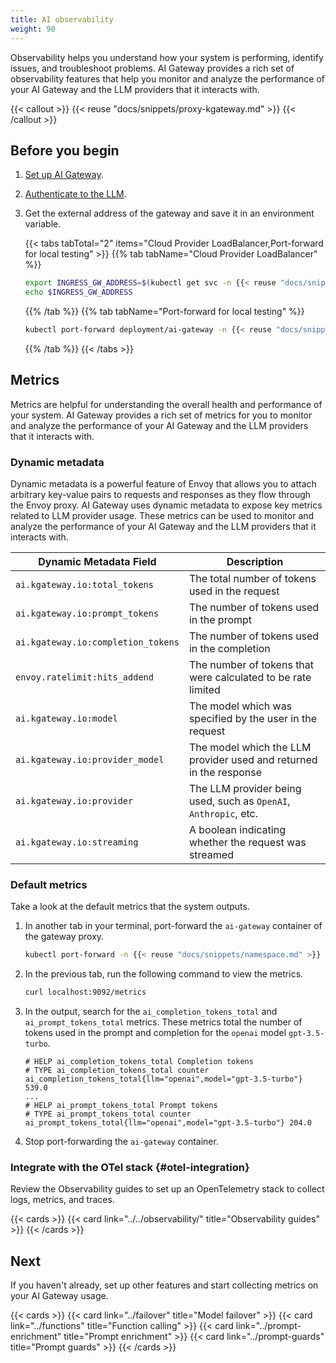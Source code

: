 ```yaml
---
title: AI observability
weight: 90
---
```


Observability helps you understand how your system is performing, identify issues, and troubleshoot problems. AI Gateway provides a rich set of observability features that help you monitor and analyze the performance of your AI Gateway and the LLM providers that it interacts with. 

{{< callout >}}
{{< reuse "docs/snippets/proxy-kgateway.md" >}}
{{< /callout >}}

## Before you begin

1. [Set up AI Gateway](../setup/).

2. [Authenticate to the LLM](../auth/).

3. Get the external address of the gateway and save it in an environment variable.
   
   {{< tabs tabTotal="2" items="Cloud Provider LoadBalancer,Port-forward for local testing" >}}
   {{% tab tabName="Cloud Provider LoadBalancer" %}}
   ```sh
   export INGRESS_GW_ADDRESS=$(kubectl get svc -n {{< reuse "docs/snippets/namespace.md" >}} ai-gateway -o jsonpath="{.status.loadBalancer.ingress[0]['hostname','ip']}")
   echo $INGRESS_GW_ADDRESS  
   ```
   {{% /tab %}}
   {{% tab tabName="Port-forward for local testing" %}}
   ```sh
   kubectl port-forward deployment/ai-gateway -n {{< reuse "docs/snippets/namespace.md" >}} 8080:8080
   ```
   {{% /tab %}}
   {{< /tabs >}}

## Metrics

Metrics are helpful for understanding the overall health and performance of your system. AI Gateway provides a rich set of metrics for you to monitor and analyze the performance of your AI Gateway and the LLM providers that it interacts with.

### Dynamic metadata

Dynamic metadata is a powerful feature of Envoy that allows you to attach arbitrary key-value pairs to requests and responses as they flow through the Envoy proxy. AI Gateway uses dynamic metadata to expose key metrics related to LLM provider usage. These metrics can be used to monitor and analyze the performance of your AI Gateway and the LLM providers that it interacts with.

| Dynamic Metadata Field | Description |
|-----------------------|-------------|
| `ai.kgateway.io:total_tokens` | The total number of tokens used in the request |
| `ai.kgateway.io:prompt_tokens` | The number of tokens used in the prompt |
| `ai.kgateway.io:completion_tokens` | The number of tokens used in the completion |
| `envoy.ratelimit:hits_addend` | The number of tokens that were calculated to be rate limited |
| `ai.kgateway.io:model` | The model which was specified by the user in the request |
| `ai.kgateway.io:provider_model` | The model which the LLM provider used and returned in the response |
| `ai.kgateway.io:provider` | The LLM provider being used, such as `OpenAI`, `Anthropic`, etc. |
| `ai.kgateway.io:streaming` | A boolean indicating whether the request was streamed |

### Default metrics

Take a look at the default metrics that the system outputs.

1. In another tab in your terminal, port-forward the `ai-gateway` container of the gateway proxy.
   ```sh
   kubectl port-forward -n {{< reuse "docs/snippets/namespace.md" >}} deploy/ai-gateway 9092
   ```

2. In the previous tab, run the following command to view the metrics.
   ```sh
   curl localhost:9092/metrics
   ```

3. In the output, search for the `ai_completion_tokens_total` and `ai_prompt_tokens_total` metrics. These metrics total the number of tokens used in the prompt and completion for the `openai` model `gpt-3.5-turbo`. 
   ```
   # HELP ai_completion_tokens_total Completion tokens
   # TYPE ai_completion_tokens_total counter
   ai_completion_tokens_total{llm="openai",model="gpt-3.5-turbo"} 539.0
   ...
   # HELP ai_prompt_tokens_total Prompt tokens
   # TYPE ai_prompt_tokens_total counter
   ai_prompt_tokens_total{llm="openai",model="gpt-3.5-turbo"} 204.0
   ```

4. Stop port-forwarding the `ai-gateway` container.

### Integrate with the OTel stack {#otel-integration}

Review the Observability guides to set up an OpenTelemetry stack to collect logs, metrics, and traces.

{{< cards >}}
  {{< card link="../../observability/" title="Observability guides" >}}
{{< /cards >}}

## Next

If you haven't already, set up other features and start collecting metrics on your AI Gateway usage.

{{< cards >}}
  {{< card link="../failover" title="Model failover" >}}
  {{< card link="../functions" title="Function calling" >}}
  {{< card link="../prompt-enrichment" title="Prompt enrichment" >}}
  {{< card link="../prompt-guards" title="Prompt guards" >}}
{{< /cards >}}

